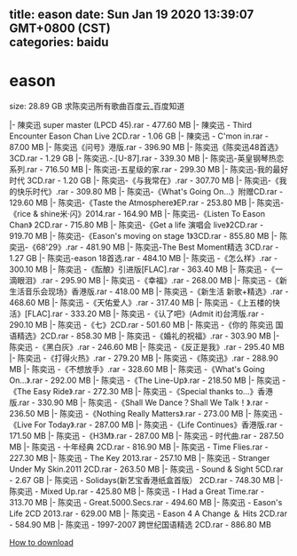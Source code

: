 
title: eason
date: Sun Jan 19 2020 13:39:07 GMT+0800 (CST)    
categories: baidu
---

# eason
size: 28.89 GB
 求陈奕迅所有歌曲百度云_百度知道
 
|- 陳奕迅 super master (LPCD 45).rar - 477.60 MB
|- 陳奕迅 - Third Encounter Eason Chan Live 2CD.rar - 1.06 GB
|- 陳奕迅 - C'mon in.rar - 87.00 MB
|- 陈奕迅《问号》港版.rar - 396.90 MB
|- 陈奕迅《陈奕迅48首选》3CD.rar - 1.29 GB
|- 陈奕迅.-.[U-87].rar - 339.30 MB
|- 陈奕迅-英皇钢琴热恋系列.rar - 716.50 MB
|- 陈奕迅-五星级的家.rar - 299.30 MB
|- 陈奕迅-我的最好时代 3CD.rar - 1.20 GB
|- 陈奕迅-《与我常在》.rar - 307.70 MB
|- 陈奕迅-《我的快乐时代》.rar - 309.80 MB
|- 陈奕迅-《What's Going On…》附赠CD.rar - 129.60 MB
|- 陈奕迅-《Taste the Atmosphere》EP.rar - 253.80 MB
|- 陈奕迅-《rice & shine米·闪》2014.rar - 164.90 MB
|- 陈奕迅-《Listen To Eason Chan》 2CD.rar - 715.80 MB
|- 陈奕迅-《Get a life 演唱会 live》2CD.rar - 919.70 MB
|- 陈奕迅-《Eason's moving on stage 1》3CD.rar - 855.80 MB
|- 陈奕迅-《68'29》.rar - 481.90 MB
|- 陈奕迅-The Best Moment精选 3CD.rar - 1.27 GB
|- 陈奕迅-eason 18首选.rar - 484.10 MB
|- 陈奕迅 -《怎么样》.rar - 300.10 MB
|- 陈奕迅 -《酝酿》引进版[FLAC].rar - 363.40 MB
|- 陈奕迅 -《一滴眼泪》.rar - 295.90 MB
|- 陈奕迅 -《幸福》.rar - 268.00 MB
|- 陈奕迅 -《新生活音乐会现场》香港版.rar - 418.00 MB
|- 陈奕迅 -《新生活 新歌+精选》.rar - 468.60 MB
|- 陈奕迅 -《天佑爱人》.rar - 317.40 MB
|- 陈奕迅 -《上五楼的快活》[FLAC].rar - 333.20 MB
|- 陈奕迅 -《认了吧》(Admit it)台湾版.rar - 290.10 MB
|- 陈奕迅 -《七》2CD.rar - 501.60 MB
|- 陈奕迅 -《你的 陈奕迅 国语精选》2CD.rar - 858.30 MB
|- 陈奕迅 -《婚礼的祝福》.rar - 303.90 MB
|- 陈奕迅 -《黑白灰》.rar - 246.60 MB
|- 陈奕迅 -《反正是我》.rar - 295.40 MB
|- 陈奕迅 -《打得火热》.rar - 279.20 MB
|- 陈奕迅 -《陈奕迅》.rar - 288.90 MB
|- 陈奕迅 -《不想放手》.rar - 328.60 MB
|- 陈奕迅 -《What's Going On…》.rar - 292.00 MB
|- 陈奕迅 -《The Line-Up》.rar - 218.50 MB
|- 陈奕迅 -《The Easy Ride》.rar - 272.30 MB
|- 陈奕迅 -《Special thanks to...》香港版.rar - 330.90 MB
|- 陈奕迅 -《Shall We Dance？Shall We Talk！》.rar - 236.50 MB
|- 陈奕迅 -《Nothing Really Matters》.rar - 273.00 MB
|- 陈奕迅 -《Live For Today》.rar - 287.00 MB
|- 陈奕迅 -《Life Continues》香港版.rar - 171.50 MB
|- 陈奕迅 -《H3M》.rar - 287.00 MB
|- 陈奕迅 - 时代曲.rar - 287.50 MB
|- 陈奕迅 - 十年经典 2CD.rar - 816.90 MB
|- 陈奕迅 - Time Flies.rar - 227.30 MB
|- 陈奕迅 - The Key 2013.rar - 257.10 MB
|- 陈奕迅 - Stranger Under My Skin.2011 2CD.rar - 263.50 MB
|- 陈奕迅 - Sound & Sight 5CD.rar - 2.67 GB
|- 陈奕迅 - Solidays(新艺宝香港纸盒首版） 2CD.rar - 748.30 MB
|- 陈奕迅 - Mixed Up.rar - 425.80 MB
|- 陈奕迅 - I Had a Great Time.rar - 313.70 MB
|- 陈奕迅 - Great.5000.Secs.rar - 494.60 MB
|- 陈奕迅 - Eason's Life 2CD 2013.rar - 629.00 MB
|- 陈奕迅 - Eason 4 A Change ＆ Hits 2CD.rar - 584.90 MB
|- 陈奕迅 - 1997-2007 跨世纪国语精选 2CD.rar - 886.80 MB

[How to download](https://bpcam.bemobtrk.com/go/2ceec3aa-1ca2-46d6-b9ff-aaa5c184517c?jno=4814)